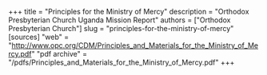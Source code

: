 +++
title = "Principles for the Ministry of Mercy"
description = "Orthodox Presbyterian Church Uganda Mission Report"
authors = ["Orthodox Presbyterian Church"]
slug = "principles-for-the-ministry-of-mercy"
[sources]
"web" = "http://www.opc.org/CDM/Principles_and_Materials_for_the_Ministry_of_Mercy.pdf"
"pdf archive" = "/pdfs/Principles_and_Materials_for_the_Ministry_of_Mercy.pdf"
+++
